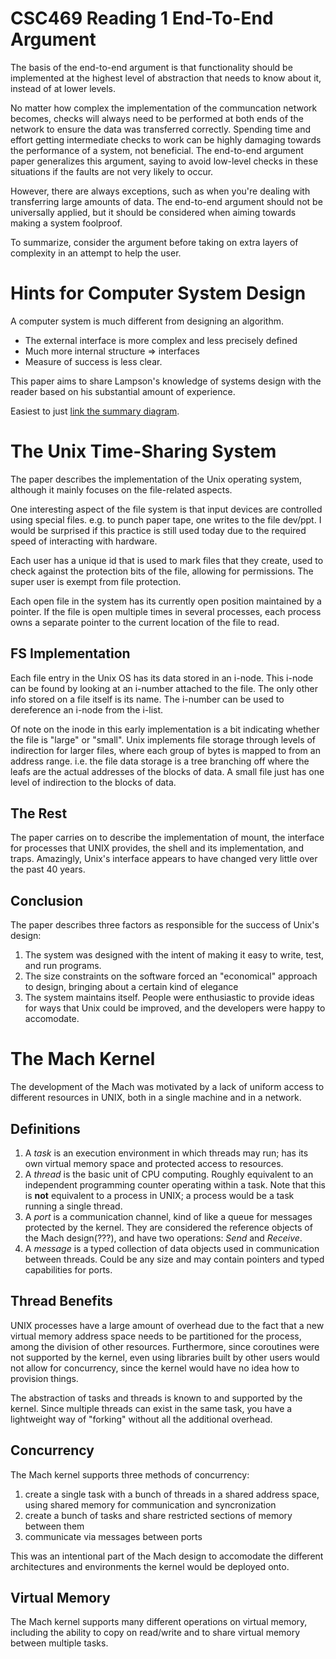 CSC469 Reading 1
End-To-End Argument
====================

The basis of the end-to-end argument is that functionality should be
implemented at the highest level of abstraction that needs to know about
it, instead of at lower levels.

No matter how complex the implementation of the communcation network
becomes, checks will always need to be performed at both ends of the network
to ensure the data was transferred correctly. Spending time and effort getting
intermediate checks to work can be highly damaging towards the performance
of a system, not beneficial. The end-to-end argument paper generalizes this
argument, saying to avoid low-level checks in these situations if the faults
are not very likely to occur.

However, there are always exceptions, such as when you're dealing with
transferring large amounts of data. The end-to-end argument should not
be universally applied, but it should be considered when aiming towards
making a system foolproof.

To summarize, consider the argument before
taking on extra layers of complexity in an attempt to help the user.

Hints for Computer System Design
=================================

A computer system is much different from designing an algorithm.

- The external interface is more complex and less precisely defined
- Much more internal structure => interfaces
- Measure of success is less clear.

This paper aims to share Lampson's knowledge of systems design with
the reader based on his substantial amount of experience.

Easiest to just [link the summary diagram](http://akbiggs.net/images/notes/systemsdesign.png).

The Unix Time-Sharing System
==============================

The paper describes the implementation of the Unix operating system, although
it mainly focuses on the file-related aspects.

One interesting aspect of the file system is that input devices are controlled
using special files. e.g. to punch paper tape, one writes to the file
dev/ppt. I would be surprised if this practice is still used today due to the required
speed of interacting with hardware.

Each user has a unique id that is used to mark files that they create,
used to check against the protection bits of the file, allowing for permissions.
The super user is exempt from file protection.

Each open file in the system has its currently open position maintained by a
pointer. If the file is open multiple times in several processes, each process
owns a separate pointer to the current location of the file to read.

FS Implementation
----------------

Each file entry in the Unix OS has its data stored in an i-node. This i-node
can be found by looking at an i-number attached to the file. The only other
info stored on a file itself is its name. The i-number can be used to
dereference an i-node from the i-list.

Of note on the inode in this early implementation is a bit indicating whether
the file is "large" or "small". Unix implements file storage through levels of
indirection for larger files, where each group of bytes is mapped to from
an address range. i.e. the file data storage is a tree branching off where
the leafs are the actual addresses of the blocks of data. A small file just
has one level of indirection to the blocks of data.

The Rest
-----------

The paper carries on to describe the implementation of mount, the interface
for processes that UNIX provides, the shell and its implementation, and traps.
Amazingly, Unix's interface appears to have changed very little over the past 40 years.

Conclusion
------------

The paper describes three factors as responsible for the success of Unix's design:

1. The system was designed with the intent of making it easy to write, test, and
run programs.
2. The size constraints on the software forced an "economical" approach to
design, bringing about a certain kind of elegance
3. The system maintains itself. People were enthusiastic to provide ideas for
ways that Unix could be improved, and the developers were happy to accomodate.

The Mach Kernel
=================

The development of the Mach was motivated by a lack of uniform access to different
resources in UNIX, both in a single machine and in a network.

Definitions
-------------

1. A *task* is an execution environment in which threads may run; has its own
virtual memory space and protected access to resources.
2. A *thread* is the basic unit of CPU computing. Roughly equivalent to an
independent programming counter operating within a task. Note that this is
**not** equivalent to a process in UNIX; a process would be a task running
a single thread.
3. A *port* is a communication channel, kind of like a queue for messages
protected by the kernel. They are considered the reference objects of the
Mach design(???), and have two operations: *Send* and *Receive*.
4. A *message* is a typed collection of data objects used in communication
between threads. Could be any size and may contain pointers and typed
capabilities for ports.

Thread Benefits
----------------

UNIX processes have a large amount of overhead due to the fact that a new virtual
memory address space needs to be partitioned for the process, among the division
of other resources. Furthermore, since coroutines were not supported by the
kernel, even using libraries built by other users would not allow for concurrency,
since the kernel would have no idea how to provision things.

The abstraction of tasks and threads is known to and supported by the kernel.
Since multiple threads can exist in the same task, you have a lightweight way
of "forking" without all the additional overhead.

Concurrency
------------

The Mach kernel supports three methods of concurrency:

1. create a single task with a bunch of threads in a shared address space, using
shared memory for communication and syncronization
2. create a bunch of tasks and share restricted sections of memory between them
3. communicate via messages between ports

This was an intentional part of the Mach design to accomodate the different
architectures and environments the kernel would be deployed onto.

Virtual Memory
---------------

The Mach kernel supports many different operations on virtual memory, including the
ability to copy on read/write and to share virtual memory between multiple tasks.
